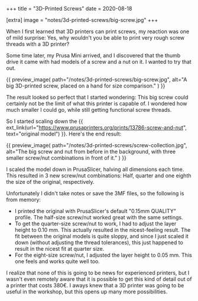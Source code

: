 +++
title = "3D-Printed Screws"
date = 2020-08-18

[extra]
image = "notes/3d-printed-screws/big-screw.jpg"
+++

When I first learned that 3D printers can print screws, my reaction was one of mild surprise: Yes, why wouldn't you be able to print very rough screw threads with a 3D printer?

Some time later, my Prusa Mini arrived, and I discovered that the thumb drive it came with had models of a screw and a nut on it. I wanted to try that out.

{{
    preview_image(
        path="/notes/3d-printed-screws/big-screw.jpg",
        alt="A big 3D-printed screw, placed on a hand for size comparison."
    )
}}

The result looked so perfect that I started wondering: This big screw could certainly not be the limit of what this printer is capable of. I wondered how much smaller I could go, while still getting functional screw threads.

So I started scaling down the {{ ext_link(url="https://www.prusaprinters.org/prints/13786-screw-and-nut", text="original model") }}. Here's the end result:

{{
    preview_image(
        path="/notes/3d-printed-screws/screw-collection.jpg",
        alt="The big screw and nut from before in the background, with three smaller screw/nut combinations in front of it."
    )
}}

I scaled the model down in PrusaSlicer, halving all dimensions each time. This resulted in 3 new screw/nut combinations: Half, quarter and one eighth the size of the original, respectively.

Unfortunately I didn't take notes or save the 3MF files, so the following is from memory:

- I printed the original with PrusaSlicer's default "0.15mm QUALITY" profile. The half-size screw/nut worked great with the same settings.
- To get the quarter-size screw/nut to work, I had to adjust the layer height to 0.10 mm. This actually resulted in the nicest-feeling result. The fit between the original models is quite sloppy, and since I just scaled it down (without adjusting the thread tolerances), this just happened to result in the nicest fit at quarter size.
- For the eight-size screw/nut, I adjusted the layer height to 0.05 mm. This one feels and works quite well too.

I realize that none of this is going to be news for experienced printers, but I wasn't even remotely aware that it is possible to get this kind of detail out of a printer that costs 380€. I aways knew that a 3D printer was going to be useful in the workshop, but this opens up many more possibilities.
